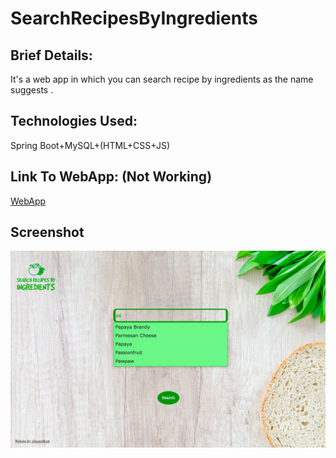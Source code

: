 # SearchRecipesByIngredients
## Brief Details:
   It's a web app in which you can search recipe by ingredients as the name suggests .
   <br/>
## Technologies Used:
   Spring Boot+MySQL+(HTML+CSS+JS)
   <br/>  
## Link To WebApp: (Not Working)
   [WebApp](https://heroku-recipee.herokuapp.com/)
   
## Screenshot
   ![alt text](https://github.com/aSpanefRost/aSpanefRost/blob/main/Screenshot%202021-07-07%20at%207.51.14%20PM.png)
   
